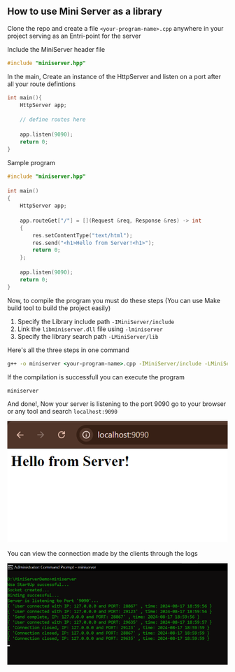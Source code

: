## How to use Mini Server as a library

Clone the repo and create a file `<your-program-name>.cpp` anywhere in your project serving as an Entri-point for the server

Include the MiniServer header file

```cpp
#include "miniserver.hpp"
```

In the main, Create an instance of the HttpServer and listen on a port after all your route defintions

```cpp
int main(){
    HttpServer app;

    // define routes here

    app.listen(9090);
    return 0;
}
```

Sample program

```cpp
#include "miniserver.hpp"

int main()
{
    HttpServer app;

    app.routeGet["/"] = [](Request &req, Response &res) -> int
    {
        res.setContentType("text/html");
        res.send("<h1>Hello from Server!<h1>");
        return 0;
    };

    app.listen(9090);
    return 0;
}
```

Now, to compile the program you must do these steps (You can use Make build tool to build the project easily)

1. Specify the Library include path `-IMiniServer/include`
2. Link the `libminiserver.dll` file using `-lminiserver`
3. Specify the library search path `-LMiniServer/lib`

Here's all the three steps in one command

```cmd
g++ -o miniserver <your-program-name>.cpp -IMiniServer/include -LMiniServer/lib -lminiserver
```

If the compilation is successfull you can execute the program

```cmd
miniserver
```

And done!, Now your server is listening to the port 9090 go to your browser or any tool and search `localhost:9090`

![Localhost image](images/browser.png)

You can view the connection made by the clients through the logs

![Mini Server Logs](images/logs.png)
